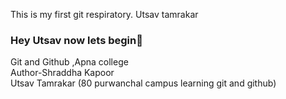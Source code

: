 This is my first git respiratory.
Utsav tamrakar
<br>
### Hey Utsav now lets begin👋
Git and Github ,Apna college
<br>
Author-Shraddha Kapoor
<br>
Utsav Tamrakar (80 purwanchal campus learning git and github)



<!--
**Utsav-Tamrakar/Utsav-Tamrakar** is a ✨ _special_ ✨ repository because its `README.md` (this file) appears on your GitHub profile.

Here are some ideas to get you started:

- 🔭 I’m currently working on ...
- 🌱 I’m currently learning ...
- 👯 I’m looking to collaborate on ...
- 🤔 I’m looking for help with ...
- 💬 Ask me about ...
- 📫 How to reach me: ...
- 😄 Pronouns: ...
- ⚡ Fun fact: ...
-->
